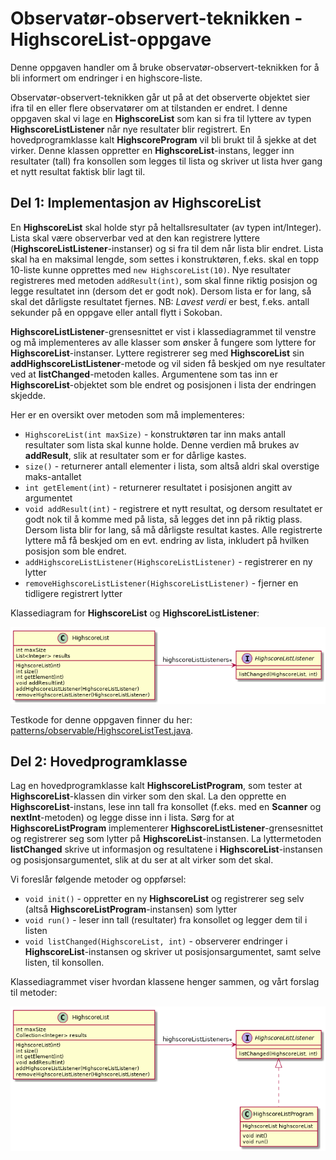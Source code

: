 # Observatør-observert-teknikken - HighscoreList-oppgave

Denne oppgaven handler om å bruke observatør-observert-teknikken for å bli informert om endringer i en highscore-liste.

Observatør-observert-teknikken går ut på at det observerte objektet sier ifra til en eller flere observatører om at tilstanden er endret. I denne oppgaven skal vi lage en **HighscoreList** som kan si fra til lyttere av typen **HighscoreListListener** når nye resultater blir registrert. En hovedprogramklasse kalt **HighscoreProgram** vil bli brukt til å sjekke at det virker. Denne klassen oppretter en **HighscoreList**-instans, legger inn resultater (tall) fra konsollen som legges til lista og skriver ut lista hver gang et nytt resultat faktisk blir lagt til.

## Del 1: Implementasjon av HighscoreList

En **HighscoreList** skal holde styr på heltallsresultater (av typen int/Integer). Lista skal være observerbar ved at den kan registrere lyttere (**HighscoreListListener**-instanser) og si fra til dem når lista blir endret. Lista skal ha en maksimal lengde, som settes i konstruktøren, f.eks. skal en topp 10-liste kunne opprettes med `new HighscoreList(10)`. Nye resultater registreres med metoden `addResult(int)`, som skal finne riktig posisjon og legge resultatet inn (dersom det er godt nok). Dersom lista er for lang, så skal det dårligste resultatet fjernes. NB: *Lavest verdi* er best, f.eks. antall sekunder på en oppgave eller antall flytt i Sokoban.

**HighscoreListListener**-grensesnittet er vist i klassediagrammet til venstre og må implementeres av alle klasser som ønsker å fungere som lyttere for **HighscoreList**-instanser. Lyttere registrerer seg med **HighscoreList** sin **addHighscoreListListener**-metode og vil siden få beskjed om nye resultater ved at **listChanged**-metoden kalles. Argumentene som tas inn er **HighscoreList**-objektet som ble endret og posisjonen i lista der endringen skjedde.

Her er en oversikt over metoden som må implementeres:

- `HighscoreList(int maxSize)` - konstruktøren tar inn maks antall resultater som lista skal kunne holde. Denne verdien må brukes av **addResult**, slik at resultater som er for dårlige kastes.
- `size()` - returnerer antall elementer i lista, som altså aldri skal overstige maks-antallet
- `int getElement(int)` - returnerer resultatet i posisjonen angitt av argumentet
- `void addResult(int)` - registrere et nytt resultat, og dersom resultatet er godt nok til å komme med på lista, så legges det inn på riktig plass. Dersom lista blir for lang, så må dårligste resultat kastes. Alle registrerte lyttere må få beskjed om en evt. endring av lista, inkludert på hvilken posisjon som ble endret.
- `addHighscoreListListener(HighscoreListListener)` - registrerer en ny lytter
- `removeHighscoreListListener(HighscoreListListener)` - fjerner en tidligere registrert lytter

Klassediagram for **HighscoreList** og **HighscoreListListener**:

![](images/highscore-list.png)

Testkode for denne oppgaven finner du her: [patterns/observable/HighscoreListTest.java](../../src/test/java/patterns/observable/HighscoreListTest.java). 

## Del 2: Hovedprogramklasse

Lag en hovedprogramklasse kalt **HighscoreListProgram**, som tester at **HighscoreList**-klassen din virker som den skal. La den opprette en **HighscoreList**-instans, lese inn tall fra konsollet (f.eks. med en **Scanner** og **nextInt**-metoden) og legge disse inn i lista. Sørg for at **HighscoreListProgram** implementerer **HighscoreListListener**-grensesnittet og registrerer seg som lytter på **HighscoreList**-instansen. La lyttermetoden **listChanged** skrive ut informasjon og resultatene i **HighscoreList**-instansen og posisjonsargumentet, slik at du ser at alt virker som det skal.

Vi foreslår følgende metoder og oppførsel:

- `void init()` - oppretter en ny **HighscoreList** og registrerer seg selv (altså **HighscoreListProgram**-instansen) som lytter
- `void run()` - leser inn tall (resultater) fra konsollet og legger dem til i listen
- `void listChanged(HighscoreList, int)` - observerer endringer i **HighscoreList**-instansen og skriver ut posisjonsargumentet, samt selve listen, til konsollen.

Klassediagrammet viser hvordan klassene henger sammen, og vårt forslag til metoder:

![](images/hl-program.png)